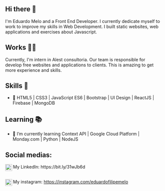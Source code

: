## Hi there 👋

I'm Eduardo Melo and a Front End Developer. I currently dedicate myself to work to improve my skills in Web Development. I built static websites, web applications and exercises about Javascript.

## Works :man_technologist:

Currently, I'm intern in Alest consultoria. Our team is responsible for develop free websites and applications to clients. This is amazing to get more experience and skills.

## Skills :brain:

- :pushpin: HTML5 | CSS3 | JavaScript ES6 | Bootstrap | UI Design | ReactJS | Firebase | MongoDB

## Learning :books:

- 🌱 I’m currently learning Context API | Google Cloud Platform | Monday.com | Python | NodeJS

## Social medias:

<img align="left" alt="LinkdeIN" width="22px" src="https://cdn.jsdelivr.net/npm/simple-icons@v3/icons/linkedin.svg" />
My LinkedIn: https://bit.ly/31wJb6d


<br><img align="left" alt="Instagram" width="22px" src="https://cdn.jsdelivr.net/npm/simple-icons@v3/icons/instagram.svg" />
My instagram: https://instagram.com/eduardofilipemelo


<!--
**eduardo1020/eduardo1020** is a ✨ _special_ ✨ repository because its `README.md` (this file) appears on your GitHub profile.

Here are some ideas to get you started:

- 🔭 I’m currently working on ...
- 🌱 I’m currently learning ...
- 👯 I’m looking to collaborate on ...
- 🤔 I’m looking for help with ...
- 💬 Ask me about ...
- 📫 How to reach me: ...
- 😄 Pronouns: ...
- ⚡ Fun fact: ...
-->
